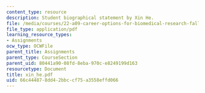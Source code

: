 ```yaml
---
content_type: resource
description: Student biographical statement by Xin He.
file: /media/courses/22-a09-career-options-for-biomedical-research-fall-2006/66c444878dd42bbccf75a3558effd066_xin_he.pdf
file_type: application/pdf
learning_resource_types:
- Assignments
ocw_type: OCWFile
parent_title: Assignments
parent_type: CourseSection
parent_uid: 80441a90-08fd-8eba-970c-e8249199d163
resourcetype: Document
title: xin_he.pdf
uid: 66c44487-8dd4-2bbc-cf75-a3558effd066
---
```

